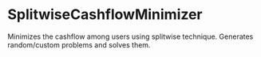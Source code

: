 # SplitwiseCashflowMinimizer
Minimizes the cashflow among users using splitwise technique. Generates random/custom problems and solves them.
